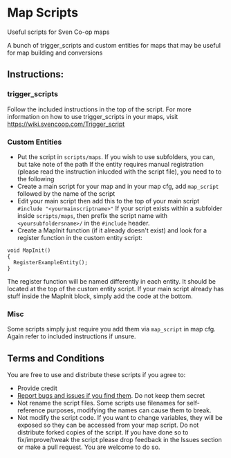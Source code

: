 # Map Scripts
Useful scripts for Sven Co-op maps

A bunch of trigger_scripts and custom entities for maps that may be useful for map building and conversions

## Instructions:

### trigger_scripts
Follow the included instructions in the top of the script.
For more information on how to use trigger_scripts in your maps, visit https://wiki.svencoop.com/Trigger_script

### Custom Entities
- Put the script in `scripts/maps`. If you wish to use subfolders, you can, but take note of the path
If the entity requires manual registration (please read the instruction inlucded with the script file), you need to to the following
- Create a main script for your map and in your map cfg, add `map_script` followed by the name of the script
- Edit your main script then add this to the top of your main script
```#include "<yourmainscriptname>"```
If your script exists within a subfolder inside `scripts/maps`, then prefix the script name with `<yoursubfoldersname>/` in the `#include` header.
- Create a MapInit function (if it already doesn't exist) and look for a register function in the custom entity script:
```
void MapInit()
{
  RegisterExampleEntity();
}
```
The register function will be named differently in each entity. It should be located at the top of the custom entity script.
If your main script already has stuff inside the MapInit block, simply add the code at the bottom.

### Misc
Some scripts simply just require you add them via `map_script` in map cfg. Again refer to included instructions if unsure.

## Terms and Conditions
You are free to use and distribute these scripts if you agree to:
- Provide credit
- [Report bugs and issues if you find them](https://github.com/Outerbeast/Entities-and-Gamemodes/issues). Do not keep them secret
- Not rename the script files. Some scripts use filenames for self-reference purposes, modifying the names can cause them to break.
- Not modify the script code. If you want to change variables, they will be exposed so they can be accessed from your map script. Do not distribute forked copies of the script. If you have done so to fix/improve/tweak the script please drop feedback in the Issues section or make a pull request. You are welcome to do so.
